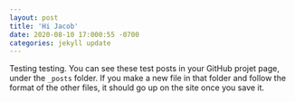 ```yaml
---
layout: post
title: 'Hi Jacob'
date: 2020-08-10 17:000:55 -0700
categories: jekyll update
---
```


Testing testing. You can see these test posts in your GitHub projet page, under the `_posts` folder. If you make a new file in that folder and follow the format of the other files, it should go up on the site once you save it.
